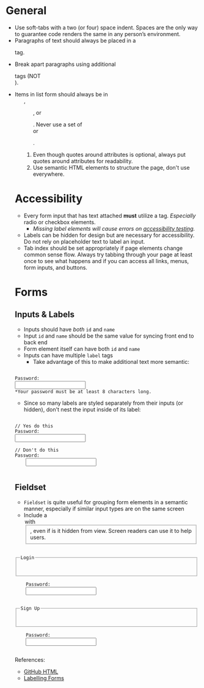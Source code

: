# General

- Use soft-tabs with a two (or four) space indent. Spaces are the only way to guarantee code renders the same in any person’s environment.
- Paragraphs of text should always be placed in a <code><p></code> tag. 
- Break apart paragraphs using additional <code><p></code> tags (NOT <code><br></code>).
- Items in list form should always be in <code><ul></code>, <code><ol></code>, or <code><dl></code>. Never use a set of <code><div></code> or <code><p></code>.
- Even though quotes around attributes is optional, always put quotes around attributes for readability.
- Use semantic HTML elements to structure the page, don't use <code><div></code> everywhere. 

# Accessibility

- Every form input that has text attached **must** utilize a <code><label></code> tag. *Especially* radio or checkbox elements.
    - *Missing label elements will cause errors on [accessibility testing](http://wave.webaim.org/).*
- Labels can be hidden for design but are necessary for accessibility. Do not rely on placeholder text to label an input.
- Tab index should be set appropriately if page elements change common sense flow. Always try tabbing through your page at least once to see what happens and if you can access all links, menus, form inputs, and buttons.

# Forms

## Inputs & Labels

- Inputs should have *both* <code>id</code> and <code>name</code>
- Input <code>id</code> and <code>name</code> should be the same value for syncing front end to back end
- Form element itself can have both <code>id</code> and <code>name</code>
- Inputs can have multiple <code>label</code> tags
    - Take advantage of this to make additional text more semantic:

<pre><code>
<label for=“password”>Password:</label>  
<input type=“password” id=“password” name="password">  
<label for=“password”>*Your password must be at least 8 characters long.</label>
</code></pre>

- Since so many labels are styled separately from their inputs (or hidden), don't nest the input inside of its label:

<pre><code>
// Yes do this
<label for=“password”>Password:</label>  
<input type=“password” id=“password” name="password">

// Don't do this
<label>Password: 
    <input type=“password” id=“password” name="password">
</label> 
</code></pre>

## Fieldset

- <code>Fieldset</code> is quite useful for grouping form elements in a semantic manner, especially if similar input types are on the same screen
- Include a <legend> with <fieldset>, even if is it hidden from view. Screen readers can use it to help users.

<pre><code>
<fieldset>
    <legend>Login</fieldset>
    <label for=“password”>Password:</label>  
    <input type=“password” id=“password” name="password">
</fieldset>

<fieldset>
    <legend>Sign Up</fieldset>
    <label for=“password”>Password:</label>  
    <input type=“password” id=“password” name="password">
</fieldset>
</code></pre>

References:

* [GitHub HTML](http://primercss.io/guidelines/#html)
* [Labelling Forms](http://bitsofco.de/labelling-form-elements/)
